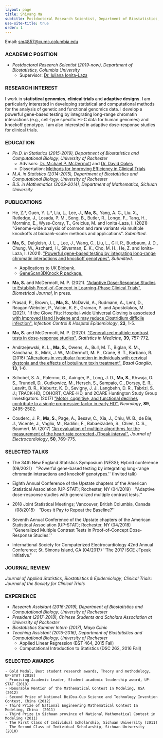```yaml
---
layout: page
title: Shiyang Ma
subtitle: Postdoctoral Research Scientist, Department of Biostatistics, Columbia University
use-site-title: true
order: 1
---
```

Email: sm4857@cumc.columbia.edu


### ACADEMIC POSITION

   - _Postdoctoral Research Scientist (2019-now), Department of Biostatistics, Columbia University_   
       - Supervisor: [Dr. Iuliana Ionita-Laza](http://www.columbia.edu/~ii2135/)  
       
       
### RESEARCH  INTEREST

I work in **statistical genomics**, **clinical trials** and **adaptive designs**. I am particularly interested in developing statistical and computational methods for the analysis of genetic and functional genomics data. I develop a powerful gene-based testing by integrating long-range chromatin interactions (e.g., cell-type specific Hi-C data for human genomes) and knockoff genotype. I am also interested in adaptive dose-response studies for clinical trials.


### EDUCATION

   - _Ph.D. in Statistics (2015-2019), Department of Biostatistics and Computational Biology, University of Rochester_  
       - Advisors: [Dr. Michael P. McDermott](https://www.urmc.rochester.edu/biostat/people/faculty/mcdermott.aspx) and [Dr. David Oakes](https://www.urmc.rochester.edu/biostat/people/faculty/oakes.aspx)       
       - Dissertation: [Methods for Improving Efficiency in Clinical Trials](https://search.proquest.com/docview/2335218128?pq-origsite=gscholar&fromopenview=true)     
   - _M.A. in Statistics (2014-2015), Department of Biostatistics and Computational Biology, University of Rochester_
   - _B.S. in Mathematics (2009-2014), Department of Mathematics, Sichuan University_


### PUBLICATIONS

- He, Z.\*, Guen, Y. L.\*, Liu, L., Lee, J., **Ma, S.**, Yang, A. C.,  Liu. X., Rutledge, J., Losada, P. M., Song, B., Butler, R., Longo, F., Tang, H., Mormino, E., Wyss-Coray, T., Greicius, M. and Ionita-Laza, I. (2021) "Genome-wide analysis of common and rare variants via multiple knockoffs at biobank-scale: methods and applications". _Submitted_.

- **Ma, S.**, Dalgleish, J. L ., Lee, J., Wang, C., Liu, L., Gill, R., Buxbaum, J. D., Chung, W., Aschard, H., Silverman, E. K., Cho, M. H., He, Z. and Ionita-Laza, I. (2021). ["Powerful gene-based testing by integrating long-range chromatin interactions and knockoff genotypes".](https://www.medrxiv.org/content/10.1101/2021.07.14.21260405v1) _Submitted_. 
   - [Applications to UK Biobank.](http://www.funlda.com/gs3d) 
   - [GeneScan3DKnock R package.](https://github.com/Iuliana-Ionita-Laza/GeneScan3DKnock)

- **Ma, S.** and McDermott, M. P. (2021). ["Adaptive Dose-Response Studies to Establish Proof-of-Concept in Learning-Phase Clinical Trials".](https://arxiv.org/abs/2102.10434) _Biometrical Journal_, In press. 

- Prasad, P., Brown, L., **Ma, S.**, McDavid, A., Rudmann, A., Lent, D., Reagan-Webster, P., Valcin, K. E., Graman, P. and Apostolakos, M. (2021). ["If the Glove Fits: Hospital-wide Universal Gloving is associated with Improved Hand Hygiene and may reduce Clostridium difficile infection".](https://pubmed.ncbi.nlm.nih.gov/33888164/) _Infection Control & Hospital Epidemiology_, **23**, 1-5.

- **Ma, S.** and McDermott, M. P. (2020). ["Generalized multiple contrast tests in dose-response studies".](https://doi.org/10.1002/sim.8444) _Statistics in Medicine_, **39**, 757-772.

- Andrzejewski, K. L., **Ma, S.**, Owens, A., Bull, M. T., Biglan, K. M., Kanchana, S., Mink, J. W., McDermott, M. P., Crane, B. T., Barbano, R. (2018) ["Alterations in vestibular function in individuals with cervical dystonia and the effects of botulinum toxin treatment".](https://doi.org/10.1016/j.baga.2018.05.001) _Basal Ganglia_, **13**, 1-6.

- Schobel, S. A., Palermo, G., Auinger, P., Long, J. D., **Ma, S.**, Khwaja, O. S., Trundell, D., Cudkowicz, M., Hersch, S., Sampaio, C., Dorsey, E. R., Leavitt, B. R., Kieburtz, K. D., Sevigny, J. J., Langbehn, D. R., Tabrizi, S. J.; TRACK-HD, COHORT, CARE-HD, and 2CARE Huntington Study Group Investigators. (2017) ["Motor, cognitive, and functional declines contribute to a single progressive factor in early HD".](https://doi.org/10.1212/WNL.0000000000004743) _Neurology_, **89**, 2495-2502.

- Couderc, J. P., **Ma, S.**, Page, A., Besaw, C., Xia, J., Chiu, W. B., de Bie, J., Vicente, J., Vaglio, M., Badilini, F., Babaeizadeh, S., Chien, C. S., Baumert, M. (2017) ["An evaluation of multiple algorithms for the measurement of the heart rate corrected JTpeak interval".](https://doi.org/10.1016/j.jelectrocard.2017.08.025) _Journal of Electrocardiology_, **50**, 769-775.


### SELECTED TALKS

- The 34th New England Statistics Symposium (NESS); Hybrid conference (09/2021）
''Powerful gene-based testing by integrating long-range chromatin interactions and knockoff genotypes.'' (Invited talk)

- Eighth Annual Conference of the Upstate chapters of the American Statistical Association (UP-STAT); Rochester, NY (04/2019）
''Adaptive dose-response studies with generalized multiple contrast tests.''

- 2018 Joint Statistical Meetings; Vancouver, British Columbia, Canada（08/2018）
''Does it Pay to Repeat the Baseline?''

- Seventh Annual Conference of the Upstate chapters of the American Statistical Association (UP-STAT); Rochester, NY (04/2018)
''Generalized Multiple Contrast Tests in Proof-of-Concept Dose-Response Studies.''

- International Society for Computerized Electrocardiology 42nd Annual Conference; St. Simons Island, GA (04/2017)
''The 2017 ISCE JTpeak Initiative.''


### JOURNAL REVIEW

_Journal of Applied Statistics_, _Biostatistics & Epidemiology_, _Clinical Trials: Journal of the Society for Clinical Trials_


### EXPERIENCE

  - _Research Assistant (2016-2019), Department of Biostatistics and Computational Biology, University of Rochester_
  - _President (2017-2018), Chinese Students and Scholars Association at University of Rochester_ 
  - _Biostatistics Summer Intern (2017), Mayo Clinic_  
  - _Teaching Assistant (2015-2016), Department of Biostatistics and Computational Biology, University of Rochester_
       - Applied Linear Regression (BST 464, 2015 Fall)
       - Computational Introduction to Statistics (DSC 262, 2016 Fall)


### SELECTED AWARDS

    - Gold Medal, Best student research awards, Theory and methodology, UP-STAT (2018) 
    - Promising Academic Leader, Student academic leadership award, UP-STAT (2018) 
    - Honorable Mention of the Mathematical Contest In Modeling, USA (2012)
    - Second Prize of National BeiDou-Cup Science and Technology Invention Contest, China (2012)
    - Third Prize of National Engineering Mathematical Contest In Modeling, China  (2011)
    - Third Prize in Sichuan province of National Mathematical Contest in Modeling (2011)
    - The First Class of Individual Scholarship, Sichuan University (2011)
    - The Second Class of Individual Scholarship, Sichuan University (2010)
